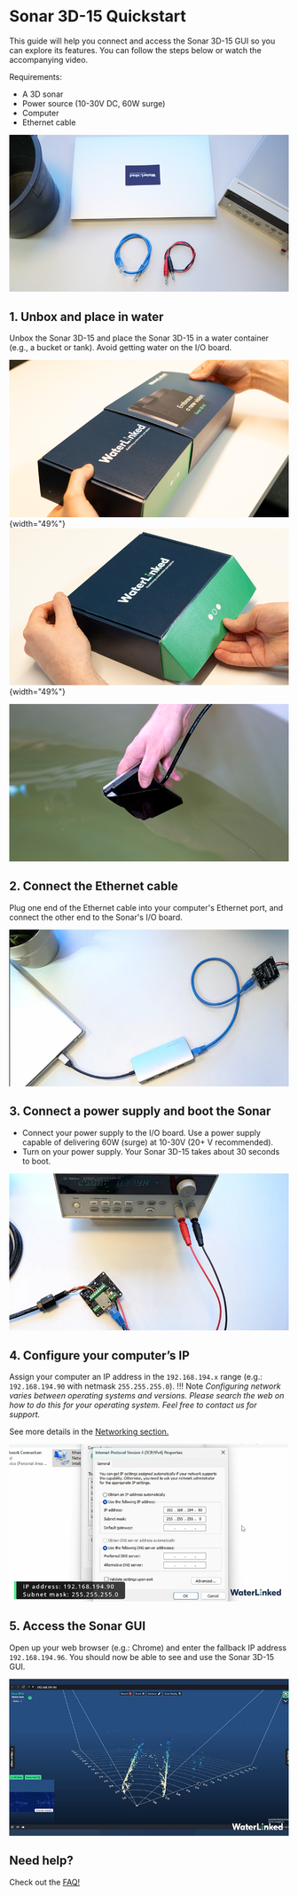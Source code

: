 # Sonar 3D-15 Quickstart

This guide will help you connect and access the Sonar 3D-15 GUI so you can explore its features. You can follow the steps below or watch the accompanying video.

<!-- Insert video here -->

Requirements:

* A 3D sonar
* Power source (10-30V DC, 60W surge)
* Computer
* Ethernet cable

![Sonar-unboxing-1](../img/Sonar-3D-15-requirements.png)

## 1. Unbox and place in water
Unbox the Sonar 3D-15 and place the Sonar 3D-15 in a water container (e.g., a bucket or tank). Avoid getting water on the I/O board.

![Sonar-requirements-overview](../img/Unboxing-sonar-3d-15-1.png){width="49%"}
![Sonar-requirements-overview](../img/Unboxing-sonar-3d-15-2.png){width="49%"}

![Sonar-unboxing-1](../img/Sonar-3D-15-in.water-tank.png)

## 2. Connect the Ethernet cable
Plug one end of the Ethernet cable into your computer's Ethernet port, and connect the other end to the Sonar's I/O board.  

![Sonar-unboxing-1](../img/Ethernet-connection-sonar-3d-15.png)

## 3. Connect a power supply and boot the Sonar
- Connect your power supply to the I/O board. Use a power supply capable of delivering 60W (surge) at 10-30V (20+ V recommended).
- Turn on your power supply. Your Sonar 3D-15 takes about 30 seconds to boot.

![Sonar-unboxing-1](../img/Power-supply-sonar-3d-15.png)

## 4. Configure your computer’s IP
Assign your computer an IP address in the `192.168.194.x` range (e.g.: `192.168.194.90` with netmask `255.255.255.0`).
!!! Note
    *Configuring network varies between operating systems and versions. Please search the web on how to do this for your operating system. Feel free to contact us for support.*

See more details in the [Networking section.](sonar-3d-15-networking.md)

![Sonar-unboxing-1](../img/Sonar-network-configuration.png)

## 5. Access the Sonar GUI
Open up your web browser (e.g.: Chrome) and enter the fallback IP address `192.168.194.96`. You should now be able to see and use the Sonar 3D-15 GUI.

![Sonar-unboxing-1](../img/Sonar-GUI-manual.png)

## Need help?
Check out the [FAQ!](sonar-3d-15-faq.md)
